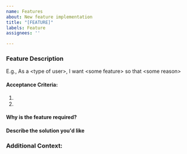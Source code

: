 ```yaml
---
name: Features
about: New feature implementation
title: "[FEATURE]"
labels: Feature
assignees: ''

---
```


### Feature Description

E.g., As a \<type of user\>, I want \<some feature\> so that \<some reason\>


#### Acceptance Criteria:

1) 
2)


#### Why is the feature required?

#### Describe the solution you'd like

### Additional Context:
